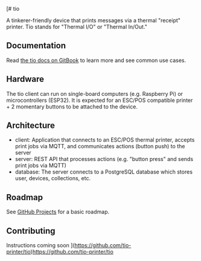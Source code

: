 [# tio

A tinkerer-friendly device that prints messages via a thermal "receipt" printer. Tio stands for "Thermal I/O" or "Thermal In/Out." 

## Documentation

Read [the tio docs on GitBook](https://bpmct.gitbook.io/tio/) to learn more and see common use cases.

## Hardware

The tio client can run on single-board computers (e.g. Raspberry Pi) or microcontrollers (ESP32). It is expected for an ESC/POS compatible printer + 2 momentary buttons to be attached to the device.

## Architecture

- client: Application that connects to an ESC/POS thermal printer, accepts print jobs via MQTT, and communicates actions (button push) to the server 
- server: REST API that processes actions (e.g. "button press" and sends print jobs via MQTT)
- database: The server connects to a PostgreSQL database which stores user, devices, collections, etc.

## Roadmap

See [GitHub Projects](https://github.com/orgs/tio-printer/projects/2) for a basic roadmap.

## Contributing

Instructions coming soon
](https://github.com/tio-printer/tio)https://github.com/tio-printer/tio
